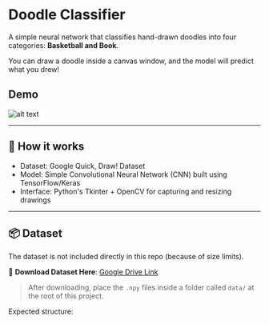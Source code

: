 # Doodle Classifier

A simple neural network that classifies hand-drawn doodles into four categories:
**Basketball and Book**.

You can draw a doodle inside a canvas window, and the model will predict what you drew!



##  Demo

![alt text](image-1.png)

---

## 🧠 How it works
- Dataset: Google Quick, Draw! Dataset
- Model: Simple Convolutional Neural Network (CNN) built using TensorFlow/Keras
- Interface: Python's Tkinter + OpenCV for capturing and resizing drawings

---

## 📦 Dataset

The dataset is not included directly in this repo (because of size limits).

🔗 **Download Dataset Here**: [Google Drive Link](YOUR_GOOGLE_DRIVE_LINK_HERE)

> After downloading, place the `.npy` files inside a folder called `data/` at the root of this project.

Expected structure:
